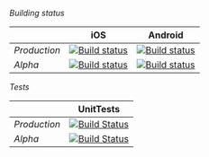*Building status*

||iOS|Android|
|-|-|-|
|*Production*|[![Build status](https://build.appcenter.ms/v0.1/apps/0114c21d-ce56-496f-ac12-2c49616c49d9/branches/master/badge)](https://appcenter.ms)|[![Build status](https://build.appcenter.ms/v0.1/apps/b0b8143d-f8e0-4288-87ad-78bb837d1733/branches/master/badge)](https://appcenter.ms)
|*Alpha*|[![Build status](https://build.appcenter.ms/v0.1/apps/0114c21d-ce56-496f-ac12-2c49616c49d9/branches/master/badge)](https://appcenter.ms)|[![Build status](https://build.appcenter.ms/v0.1/apps/b0b8143d-f8e0-4288-87ad-78bb837d1733/branches/master/badge)](https://appcenter.ms)

*Tests*

||UnitTests|
|-|-|
|*Production*|[![Build Status](https://travis-ci.com/TransportSystems2/Frontend.svg?branch=master)](https://travis-ci.com/TransportSystems2/Frontend)|
*Alpha*|[![Build Status](https://travis-ci.com/TransportSystems2/Frontend.svg?branch=develop)](https://travis-ci.com/TransportSystems2/Frontend)|
